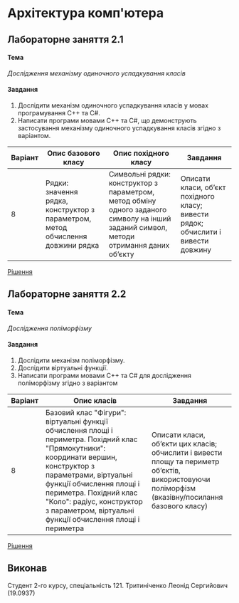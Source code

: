 # Архітектура комп'ютера

## Лабораторне заняття 2.1

#### Тема

*Дослідження механізму одиночного успадкування класів*

#### Завдання

1. Дослідити механізм одиночного успадкування класів у мовах програмування С++ та С#.
2. Написати програми мовами С++ та С#, що демонструють застосування механізму одиночного
успадкування класів згідно з варіантом.

| Варіант  | Опис базового класу | Опис похідного класу | Завдання |
| ------------ | --------------- | ----- | ----- | 
| 8 | Рядки: значення рядка, конструктор з параметром, метод обчислення довжини рядка | Символьні рядки: конструктор з параметром, метод обміну одного заданого символу на інший заданий символ, методи отримання даних об’єкту | Описати класи, об’єкт похідного класу; вивести рядок; обчислити і вивести довжину  |

[Рішення](https://github.com/trytynichenko/nau/blob/master/oop/lab/lab2.1_opt8.cpp)


## Лабораторне заняття 2.2

#### Тема

*Дослідження поліморфізму*

#### Завдання

1. Дослідити механізм поліморфізму.
2. Дослідити віртуальні функції.
3. Написати програми мовами С++ та С# для дослідження поліморфізму згідно з варіантом

| Варіант  | Опис класів | Завдання |
| ------------ | --------------- | ----- | 
| 8 | Базовий клас "Фігури": віртуальні функції обчислення площі і периметра. Похідний клас "Прямокутники": координати вершин, конструктор з параметрами, віртуальні функції обчислення площі і периметра. Похідний клас "Коло": радіус, конструктор з параметром, віртуальні функції обчислення площі і периметра | Описати класи, об’єкти цих класів; обчислити і вивести площу та периметр об’єктів, використовуючи поліморфізм (вказівну/посилання базового класу) |

[Рішення](https://github.com/trytynichenko/nau/blob/master/oop/lab/lab2.2_opt8.cpp)


## Виконав
Студент 2-го курсу, спеціальність 121. Тритиніченко Леонід Сергийович (19.0937)
